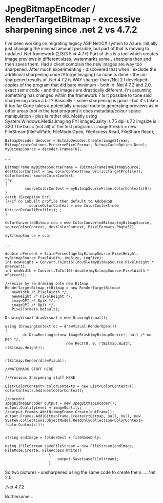 
# JpegBitmapEncoder / RenderTargetBitmap - excessive sharpening since .net 2 vs 4.7.2

I've been working on migrating legacy ASP.Net/C# system to Azure.
Initially just changing the minimal amount possible, but part of that is moving to updated .Net framework (2/3/3.5 => 4.7+)
Part of this is a tool which creates image previews in different sizes, watermarks some , sharpens then and then saves them.
Had a client complain the new images are way too sharpened.
After much experimenting - discovered that when I exclude the additional sharpening code (Aforge.Imaging) so none is done - the un-sharpened results of .Net 4.7.2 is WAY sharper than /Net 2
I developed copies of the program that did bare minimum - both in .Net 4.7.2 and 2.0, exact same code - and the images are drastically different.
I'm assuming something has changed within the framework ?
Is it possible to tone said sharpening down a bit ?
Basically - some sharpening is good - but it's taken it too far
Code takes a potentially unusual route to generating previews as in other areas (not in the test program) it does metadata/colour space manipulation - plus is rather old.
Mostly using System.Windows.Media.Imaging
FYI
imageQuality is 75
dpi is 72
imgsize is 320
The basic (not all) of the test programs :
    imageStream = new FileStream(fileFullPath, FileMode.Open, FileAccess.Read, FileShare.Read);
    
    BitmapDecoder decoder = BitmapDecoder.Create(imageStream, BitmapCreateOptions.PreservePixelFormat, BitmapCacheOption.None);
    myBitmapSource = decoder.Frames[0];

....

    BitmapFrame myBitmapSourceFrame = (BitmapFrame)myBitmapSource;
    destColorContext = new ColorContext(new Uri(iccTargetProfile));
    ColorContext sourceColorContext;
    try
    {
             sourceColorContext = myBitmapSourceFrame.ColorContexts[0];
    }
    catch (Exception Err)
    {//If no inbuilt profile then default to AdobeRGB
               sourceColorContext = new ColorContext(new Uri(iccDefaultProfile)); ;
    }
    
    ColorConvertedBitmap ccb = new ColorConvertedBitmap(myBitmapSource, sourceColorContext, destColorContext, PixelFormats.Pbgra32);
    
    myBitmapSource = ccb;


....

    double nPercent = ScalePercentage(myBitmapSource.PixelHeight, myBitmapSource.PixelWidth, imgSize, imgSize);
    int newHeight = Convert.ToInt16((double)myBitmapSource.PixelHeight * nPercent);
    int newWidth = Convert.ToInt16((double)myBitmapSource.PixelWidth * nPercent);
    
    //resize by re-drawing onto new Bitmap
    RenderTargetBitmap rtBitmap = new RenderTargetBitmap(
       newWidth /* PixelWidth */,
       newHeight /* PixelHeight */,
       imageDPI /* DpiX */,
       imageDPI /* DpiY */,
       PixelFormats.Default);
    
    DrawingVisual drawVisual = new DrawingVisual();
    
    using (DrawingContext dc = drawVisual.RenderOpen())
    {
            dc.DrawRectangle(new ImageBrush(myBitmapSource), null /* no pen */,
                                new Rect(0, 0, rtBitmap.Width, rtBitmap.Height));
    
    
    rtBitmap.Render(drawVisual);
    
    //WATERMARK STUFF HERE
    
    //Previous Sharpening stuff HERE
    
    List<ColorContext> colorContexts = new List<ColorContext>();
    colorContexts.Add(destColorContext);
    
    //encoder
    JpegBitmapEncoder output = new JpegBitmapEncoder();
    output.QualityLevel = imageQuality;
    //output.Frames.Add(BitmapFrame.Create(outFrame));
    output.Frames.Add(BitmapFrame.Create(rtBitmap, null, null, new System.Collections.ObjectModel.ReadOnlyCollection<ColorContext>(colorContexts)));
    
    
    string endImage = folderDest + fileNameOnly;
    
    using (FileStream saveFileStream = new FileStream(endImage, FileMode.Create, FileAccess.Write))
                        {
                            output.Save(saveFileStream);
                        }


So two pictures - unsharpened using the same code to create them....
.Net 2.0

.Net 4.7.2

Bothersome....

        